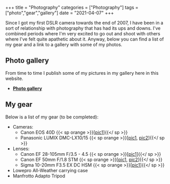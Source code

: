 +++
title = "Photography"
categories = ["Photography"]
tags = ["photo","gear","gallery"]
date = "2021-04-07"
+++

Since I got my first DSLR camera towards the end of 2007, I have been in a sort of relationship with photography that has had its ups and downs. I've combined periods where I'm very excited to go out and shoot with others where I've felt quite apathetic about it. Anyway, below you can find a list of my gear and a link to a gallery with some of my photos.

## Photo gallery

From time to time I publish some of my pictures in my gallery here in this website.

*  [**Photo gallery**](/photo-gallery)

## My gear

Below is a list of my gear (to be completed):

*  Cameras:
    *  Canon EOS 40D {{< sp orange >}}[[pic1](/img/photography/canon40d.webp)]{{</ sp >}}
    *  Panasonic LUMIX DMC-LX10/15 {{< sp orange >}}[[pic1](/img/photography/lumix-lx15-1.webp), [pic2](/img/photography/lumix-lx15-2.webp)]{{</ sp >}}
*  Lenses:
    *  Canon EF 28-105mm F/3.5 - 4.5 {{< sp orange >}}[[pic1](/img/photography/canon28-105.webp)]{{</ sp >}}
    *  Canon EF 50mm F/1.8 STM {{< sp orange >}}[[pic1](/img/photography/canon50-1.webp), [pic2](/img/photography/canon50-2.webp)]{{</ sp >}}
    *  Sigma 10-20mm F3.5 EX DC HSM {{< sp orange >}}[[pic1](/img/photography/sigma10-20.webp)]{{</ sp >}}
*  Lowepro All-Weather carrying case
*  Manfrotto Adapto Tripod

